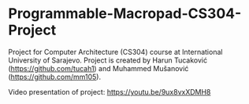 # Programmable-Macropad-CS304-Project

Project for Computer Architecture (CS304) course at International University of Sarajevo. 
Project is created by Harun Tucaković (https://github.com/tucah1) and Muhammed Mušanović (https://github.com/mm105).

Video presentation of project: https://youtu.be/9ux8vxXDMH8
